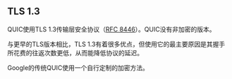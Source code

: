 ## TLS 1.3

QUIC使用TLS 1.3传输层安全协议（[RFC 8446](https://tools.ietf.org/html/rfc8446)）。QUIC没有非加密的版本。

与更早的TLS版本相比，TLS 1.3有着很多优点，但使用它的最主要原因是其握手所花费的往返次数更低，从而能降低协议的延迟。

Google的传统QUIC使用一个自行定制的加密方法。
